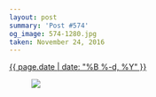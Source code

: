 ```yaml
---
layout: post
summary: 'Post #574'
og_image: 574-1280.jpg
taken: November 24, 2016
---
```


<div class="post">
 <time>
  <a href="/574">
   {{ page.date | date: "%B %-d, %Y" }}
  </a>
 </time>
 <a href="/574">
  <figure data-taken="11/24/2016">
   <img sizes="(min-width: 700px) 50vw, calc(100vw - 2rem)" src="{{ site.assets_url }}/574-640.jpg" srcset="{{ site.assets_url }}/574-320.jpg 320w, {{ site.assets_url }}/574-640.jpg 640w, {{ site.assets_url }}/574-960.jpg 960w, {{ site.assets_url }}/574-1280.jpg 1280w"/>
  </figure>
 </a>
</div>
